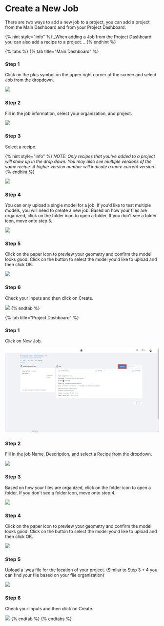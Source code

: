 # Create a New Job

There are two ways to add a new job to a project, you can add a project from the Main Dashboard and from your Project Dashboard.

{% hint style="info" %}
\_When adding a Job from the Project Dashboard you can also add a recipe to a project. \_
{% endhint %}

{% tabs %}
{% tab title="Main Dashboard" %}
### Step 1

Click on the plus symbol on the upper right corner of the screen and select Job from the dropdown.

![](<../../.gitbook/assets/image (11).png>)

### Step 2

Fill in the job information, select your organization, and project.

![](<../../.gitbook/assets/image (5).png>)

### Step 3

Select a recipe.

{% hint style="info" %}
_NOTE: Only recipes that you've added to a project will show up in the drop down. You may also see multiple versions of the same recipe. A higher version number will indicate a more current version._
{% endhint %}

![](<../../.gitbook/assets/image (17).png>)

### Step 4

You can only upload a single model for a job. If you'd like to test multiple models, you will need to create a new job. Based on how your files are organized, click on the folder icon to open a folder. If you don't see a folder icon, move onto step 5.

![](<../../.gitbook/assets/image (25).png>)

### Step 5

Click on the paper icon to preview your geometry and confirm the model looks good. Click on the button to select the model you'd like to upload and then click OK.

![](<../../.gitbook/assets/image (19).png>)

### Step 6

Check your inputs and then click on Create.

![](<../../.gitbook/assets/image (24).png>)
{% endtab %}

{% tab title="Project Dashboard" %}
### Step 1

Click on New Job.

![](<../../.gitbook/assets/image (29) (2) (2) (2) (2) (1) (1) (1) (1) (1) (1).png>)

### Step 2

Fill in the job Name, Description, and select a Recipe from the dropdown.

![](<../../.gitbook/assets/image (38).png>)

### Step 3

Based on how your files are organized, click on the folder icon to open a folder. If you don't see a folder icon, move onto step 4.

![](<../../.gitbook/assets/image (37).png>)

### Step 4

Click on the paper icon to preview your geometry and confirm the model looks good. Click on the button to select the model you'd like to upload and then click OK.

![](<../../.gitbook/assets/image (36) (1).png>)

### Step 5

Upload a .wea file for the location of your project. (Similar to Step 3 + 4 you can find your file based on your file organization)

![](<../../.gitbook/assets/image (46).png>)

### Step 6

Check your inputs and then click on Create.

![](<../../.gitbook/assets/image (31).png>)
{% endtab %}
{% endtabs %}
